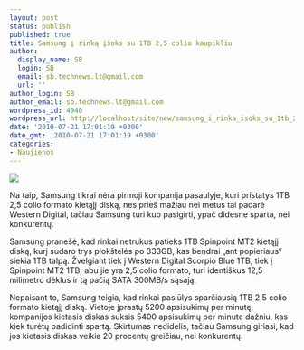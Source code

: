 ```yaml
---
layout: post
status: publish
published: true
title: Samsung į rinką įšoks su 1TB 2,5 colio kaupikliu
author:
  display_name: SB
  login: SB
  email: sb.technews.lt@gmail.com
  url: ''
author_login: SB
author_email: sb.technews.lt@gmail.com
wordpress_id: 4940
wordpress_url: http://localhost/site/new/samsung_i_rinka_isoks_su_1tb_25_colio_kaupikliu/
date: '2010-07-21 17:01:19 +0300'
date_gmt: '2010-07-21 17:01:19 +0300'
categories:
- Naujienos
---
```

<div class="imgright"><img src="http://www.part.lt/img/8a897b33324df8b3467dc9e8e118bc36800.jpg"  /></div>
<p>Na taip, Samsung tikrai nėra pirmoji kompanija pasaulyje, kuri pristatys 1TB 2,5 colio formato kietąjį diską, nes prieš mažiau nei metus tai padarė Western Digital, tačiau Samsung turi kuo pasigirti, ypač didesne sparta, nei konkurentų.</p>
<p>Samsung pranešė, kad rinkai netrukus patieks 1TB Spinpoint MT2 kietąjį diską, kurį sudaro trys plokštelės po 333GB, kas bendrai „ant popieriaus“ siekia 1TB talpą. Žvelgiant tiek į Western Digital Scorpio Blue 1TB, tiek į Spinpoint MT2 1TB, abu jie yra 2,5 colio formato, turi identiškus 12,5 milimetro dėklus ir tą pačią SATA 300MB/s sąsają.</p>
<p>Nepaisant to, Samsung teigia, kad rinkai pasiūlys sparčiausią 1TB 2,5 colio formato kietąjį diską. Vietoje įprastų 5200 apsisukimų per minutę, kompanijos kietasis diskas suksis 5400 apsisukimų per minute dažniu, kas kiek turėtų padidinti spartą. Skirtumas nedidelis, tačiau Samsung giriasi, kad jos kietasis diskas veikia 20 procentų greičiau, nei konkurentų.<br /></p>
